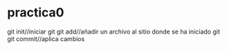 # practica0
git init//iniciar git
git add//añadir un archivo al sitio donde se ha iniciado git
git commit//aplica cambios
